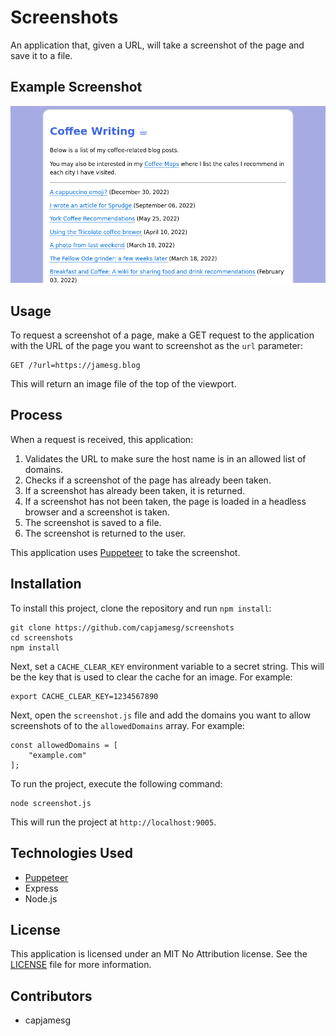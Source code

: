 # Screenshots

An application that, given a URL, will take a screenshot of the page and save it to a file.

## Example Screenshot

![The /coffee/ page on jamesg.blog](example.png)

## Usage

To request a screenshot of a page, make a GET request to the application with the URL of the page you want to screenshot as the `url` parameter:

    GET /?url=https://jamesg.blog

This will return an image file of the top of the viewport.

## Process

When a request is received, this application:

1. Validates the URL to make sure the host name is in an allowed list of domains.
2. Checks if a screenshot of the page has already been taken.
3. If a screenshot has already been taken, it is returned.
4. If a screenshot has not been taken, the page is loaded in a headless browser and a screenshot is taken.
5. The screenshot is saved to a file.
6. The screenshot is returned to the user.

This application uses [Puppeteer](https://pptr.dev/) to take the screenshot.

## Installation

To install this project, clone the repository and run `npm install`:

    git clone https://github.com/capjamesg/screenshots
    cd screenshots
    npm install

Next, set a `CACHE_CLEAR_KEY` environment variable to a secret string. This will be the key that is used to clear the cache for an image. For example:

    export CACHE_CLEAR_KEY=1234567890

Next, open the `screenshot.js` file and add the domains you want to allow screenshots of to the `allowedDomains` array. For example:

    const allowedDomains = [
        "example.com"
    ];

To run the project, execute the following command:

    node screenshot.js

This will run the project at `http://localhost:9005`.

## Technologies Used

- [Puppeteer](https://pptr.dev/)
- Express
- Node.js

## License

This application is licensed under an MIT No Attribution license. See the [LICENSE](LICENSE) file for more information.

## Contributors

- capjamesg